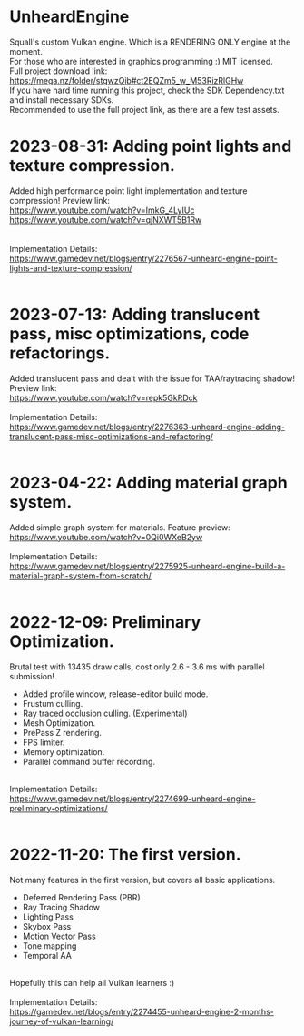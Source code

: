 # UnheardEngine
 Squall's custom Vulkan engine. Which is a RENDERING ONLY engine at the moment. <br>
 For those who are interested in graphics programming :) MIT licensed. <br>
 Full project download link: https://mega.nz/folder/stgwzQib#ct2EQZm5_w_M53RizRlGHw <br>
 If you have hard time running this project, check the SDK Dependency.txt and install necessary SDKs. <br>
 Recommended to use the full project link, as there are a few test assets. <br>

# 2023-08-31: Adding point lights and texture compression.
Added high performance point light implementation and texture compression! Preview link: <br>
https://www.youtube.com/watch?v=ImkG_4LyIUc <br>
https://www.youtube.com/watch?v=qjNXWT5B1Rw <br>
<br><br> Implementation Details: <br>
https://www.gamedev.net/blogs/entry/2276567-unheard-engine-point-lights-and-texture-compression/
<br><br>

# 2023-07-13: Adding translucent pass, misc optimizations, code refactorings.
Added translucent pass and dealt with the issue for TAA/raytracing shadow! Preview link: <br>
https://www.youtube.com/watch?v=repk5GkRDck
<br><br> Implementation Details: <br>
https://www.gamedev.net/blogs/entry/2276363-unheard-engine-adding-translucent-pass-misc-optimizations-and-refactoring/
<br><br>

# 2023-04-22: Adding material graph system. <br>
Added simple graph system for materials. Feature preview: <br>
https://www.youtube.com/watch?v=0Qi0WXeB2yw
<br><br> Implementation Details: <br>
https://www.gamedev.net/blogs/entry/2275925-unheard-engine-build-a-material-graph-system-from-scratch/
<br><br>
 
# 2022-12-09: Preliminary Optimization. <br>
Brutal test with 13435 draw calls, cost only 2.6 - 3.6 ms with parallel submission! <br>
- Added profile window, release-editor build mode.
- Frustum culling.
- Ray traced occlusion culling. (Experimental)
- Mesh Optimization.
- PrePass Z rendering.
- FPS limiter.
- Memory optimization.
- Parallel command buffer recording.

<br> Implementation Details: <br>
https://www.gamedev.net/blogs/entry/2274699-unheard-engine-preliminary-optimizations/
<br><br>
 
# 2022-11-20: The first version. <br>
Not many features in the first version, but covers all basic applications. <br>
- Deferred Rendering Pass (PBR)
- Ray Tracing Shadow
- Lighting Pass
- Skybox Pass
- Motion Vector Pass
- Tone mapping
- Temporal AA

<br> Hopefully this can help all Vulkan learners :) <br>
<br> Implementation Details: <br>
https://gamedev.net/blogs/entry/2274455-unheard-engine-2-months-journey-of-vulkan-learning/
